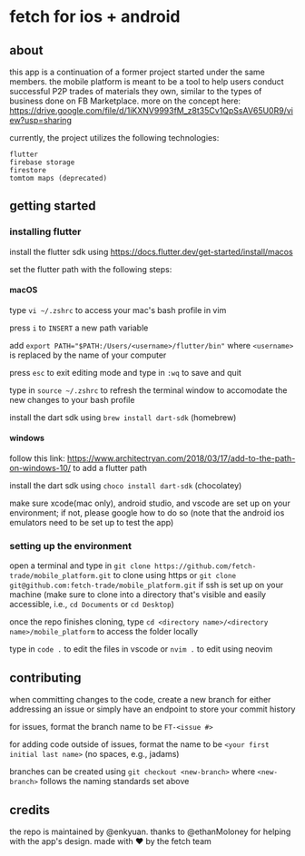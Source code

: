 # fetch for ios + android

## about

this app is a continuation of a former project started under the same members. the mobile platform is meant to be a tool to help users conduct 
successful P2P trades of materials they own, similar to the types of business done on FB Marketplace. more on the concept here: https://drive.google.com/file/d/1iKXNV9993fM_z8t35Cv1QpSsAV65U0R9/view?usp=sharing 

currently, the project utilizes the following technologies:

	flutter
	firebase storage
	firestore
    tomtom maps (deprecated)


## getting started

### installing flutter

install the flutter sdk using https://docs.flutter.dev/get-started/install/macos

set the flutter path with the following steps:

#### macOS

type `vi ~/.zshrc` to access your mac's bash profile in vim

press `i` to `INSERT` a new path variable

add `export PATH="$PATH:/Users/<username>/flutter/bin"` where `<username>` is replaced by the name of your computer

press `esc` to exit editing mode and type in `:wq` to save and quit

type in `source ~/.zshrc` to refresh the terminal window to accomodate the new changes to your bash profile  

install the dart sdk using `brew install dart-sdk`	(homebrew)

#### windows

follow this link: https://www.architectryan.com/2018/03/17/add-to-the-path-on-windows-10/ to add a flutter path

install the dart sdk using `choco install dart-sdk` (chocolatey)


make sure xcode(mac only), android studio, and vscode are set up on your environment; if not, please google how to do so (note that the android
ios emulators need to be set up to test the app)

### setting up the environment

open a terminal and type in `git clone https://github.com/fetch-trade/mobile_platform.git` to clone using https or `git clone git@github.com:fetch-trade/mobile_platform.git` if ssh is set up on your machine (make sure to clone into a directory that's visible and easily accessible, i.e., `cd Documents` or `cd Desktop`)

once the repo finishes cloning, type `cd <directory name>/<directory name>/mobile_platform` to access the folder locally

type in `code .` to edit the files in vscode or `nvim .` to edit using neovim

## contributing

when committing changes to the code, create a new branch for either addressing an issue or simply have an endpoint to store your commit history

for issues, format the branch name to be `FT-<issue #>` 

for adding code outside of issues, format the name to be `<your first initial last name>` (no spaces, e.g., jadams)

branches can be created using `git checkout <new-branch>` where `<new-branch>` follows the naming standards set above

## credits

the repo is maintained by @enkyuan. thanks to @ethanMoloney for helping with the app's design. made with :heart: by the fetch team
